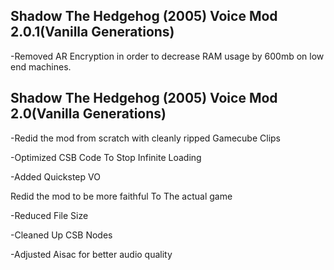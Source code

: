 ## Shadow The Hedgehog (2005) Voice Mod 2.0.1(Vanilla Generations)
-Removed AR Encryption in order to decrease RAM usage by 600mb on low end machines.


## Shadow The Hedgehog (2005) Voice Mod 2.0(Vanilla Generations)

-Redid the mod from scratch with cleanly ripped Gamecube Clips

-Optimized CSB Code To Stop Infinite Loading

-Added Quickstep VO

Redid the mod to be more faithful To The actual game

-Reduced File Size

-Cleaned Up CSB Nodes

-Adjusted Aisac for better audio quality